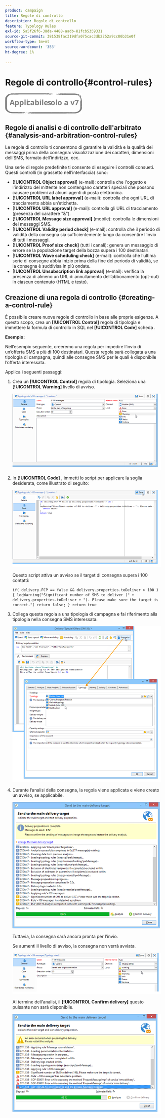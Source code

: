 ```yaml
---
product: campaign
title: Regole di controllo
description: Regole di controllo
feature: Typology Rules
exl-id: 5a5f26f6-38da-4488-aadb-81fcb5359331
source-git-commit: 381538fac319dfa075cac3db2252a9cc80b31e0f
workflow-type: tm+mt
source-wordcount: '353'
ht-degree: 1%

---
```


# Regole di controllo{#control-rules}

![](../../assets/v7-only.svg)

## Regole di analisi e di controllo dell&#39;arbitrato {#analysis-and-arbitration-control-rules}

Le regole di controllo ti consentono di garantire la validità e la qualità dei messaggi prima della consegna: visualizzazione dei caratteri, dimensioni dell’SMS, formato dell’indirizzo, ecc.

Una serie di regole predefinite ti consente di eseguire i controlli consueti. Questi controlli (in grassetto nell’interfaccia) sono:

* **[!UICONTROL Object approval]** (e-mail): controlla che l&#39;oggetto e l&#39;indirizzo del mittente non contengano caratteri speciali che possono causare problemi ad alcuni agenti di posta elettronica.
* **[!UICONTROL URL label approval]** (e-mail): controlla che ogni URL di tracciamento abbia un’etichetta.
* **[!UICONTROL URL approval]** (e-mail): controlla gli URL di tracciamento (presenza del carattere &quot;&amp;&quot;).
* **[!UICONTROL Message size approval]** (mobile): controlla le dimensioni dei messaggi SMS.
* **[!UICONTROL Validity period check]** (e-mail): controlla che il periodo di validità della consegna sia sufficientemente lungo da consentire l’invio di tutti i messaggi.
* **[!UICONTROL Proof size check]** (tutti i canali): genera un messaggio di errore se la popolazione target della bozza supera i 100 destinatari.
* **[!UICONTROL Wave scheduling check]** (e-mail): controlla che l’ultima serie di consegne abbia inizio prima della fine del periodo di validità, se la consegna è suddivisa in più ondate.
* **[!UICONTROL Unsubscription link approval]** (e-mail): verifica la presenza di almeno un URL di annullamento dell’abbonamento (opt-out) in ciascun contenuto (HTML e testo).

## Creazione di una regola di controllo {#creating-a-control-rule}

È possibile creare nuove regole di controllo in base alle proprie esigenze. A questo scopo, crea un **[!UICONTROL Control]** regola di tipologia e immettere la formula di controllo in SQL nel **[!UICONTROL Code]** scheda .

**Esempio:**

Nell’esempio seguente, creeremo una regola per impedire l’invio di un’offerta SMS a più di 100 destinatari. Questa regola sarà collegata a una tipologia di campagna, quindi alle consegne SMS per le quali è disponibile l’offerta interessata.

Applica i seguenti passaggi:

1. Crea un **[!UICONTROL Control]** regola di tipologia. Seleziona una **[!UICONTROL Warning]** livello di avviso.

   ![](assets/campaign_opt_create_control_01.png)

1. In **[!UICONTROL Code]** , immetti lo script per applicare la soglia desiderata, come illustrato di seguito:

   ![](assets/campaign_opt_create_control_02.png)

   Questo script attiva un avviso se il target di consegna supera i 100 contatti:

   ```
   if( delivery.FCP == false && delivery.properties.toDeliver > 100 ) { logWarning("Significant number of SMS to deliver (" + delivery.properties.toDeliver + "). Please make sure the target is correct.") return false; } return true
   ```

1. Collega questa regola a una tipologia di campagna e fai riferimento alla tipologia nella consegna SMS interessata.

   ![](assets/campaign_opt_create_control_03.png)

1. Durante l’analisi della consegna, la regola viene applicata e viene creato un avviso, se applicabile.

   ![](assets/campaign_opt_create_control_04.png)

   Tuttavia, la consegna sarà ancora pronta per l’invio.

   Se aumenti il livello di avviso, la consegna non verrà avviata.

   ![](assets/campaign_opt_create_control_05.png)

   Al termine dell&#39;analisi, il **[!UICONTROL Confirm delivery]** questo pulsante non sarà disponibile.

   ![](assets/campaign_opt_create_control_06.png)
